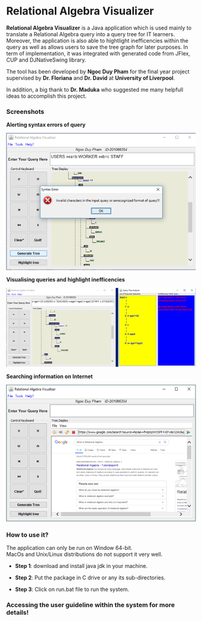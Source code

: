 # Relational Algebra Visualizer
**Relational Algebra Visualizer** is a Java application which is used mainly to translate a Relational Algebra query into a query tree for IT learners. Moreover, the application is also able to hightlight inefficencies within the query as well as allows users to save the tree graph for later purposes. In term of implementation, it was integrated with generated code from JFlex, CUP and DJNativeSwing library.  

The tool has been developed by **Ngoc Duy Pham** for the final year project supervised by **Dr. Floriana** and **Dr. David** at **University of Liverpool**.  

In addition, a big thank to **Dr. Maduka** who suggested me many helpfull ideas to accomplish this project.  

### Screenshots
**Alerting syntax errors of query**

![](images/error_query.png)

**Visualising queries and highlight inefficencies**

![](images/highlight_query.png)

**Searching information on Internet**

![](images/search_web.png)

### How to use it?
The application can only be run on Window 64-bit.  
MacOs and Unix/Linux distributions do not support it very well.

- **Step 1**: download and install java jdk in your machine.

- **Step 2**: Put the package in C drive 
        or any its sub-directories.

- **Step 3**: Click on run.bat file to run the system.

### Accessing the user guideline within the system for more details!